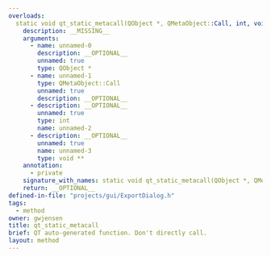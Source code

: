 ```yaml
---
overloads:
  static void qt_static_metacall(QObject *, QMetaObject::Call, int, void **):
    description: __MISSING__
    arguments:
      - name: unnamed-0
        description: __OPTIONAL__
        unnamed: true
        type: QObject *
      - name: unnamed-1
        type: QMetaObject::Call
        unnamed: true
        description: __OPTIONAL__
      - description: __OPTIONAL__
        unnamed: true
        type: int
        name: unnamed-2
      - description: __OPTIONAL__
        unnamed: true
        name: unnamed-3
        type: void **
    annotation:
      - private
    signature_with_names: static void qt_static_metacall(QObject *, QMetaObject::Call, int, void **)
    return: __OPTIONAL__
defined-in-file: "projects/gui/ExportDialog.h"
tags:
  - method
owner: gwjensen
title: qt_static_metacall
brief: QT auto-generated function. Don't directly call.
layout: method
---
```

